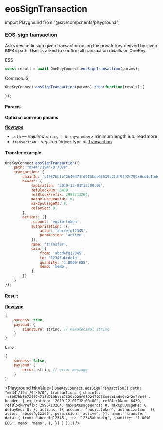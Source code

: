 # eosSignTransaction

import Playground from "@src/components/playground";

### EOS: sign transaction

Asks device to sign given transaction using the private key derived by given BIP44 path. User is asked to confirm all transaction details on OneKey.

ES6

```javascript
const result = await OneKeyConnect.eosSignTransaction(params);
```

CommonJS

```javascript
OneKeyConnect.eosSignTransaction(params).then(function(result) {

});
```

#### Params

**Optional common params**

[**flowtype**](https://github.com/OneKeyHQ/connect/blob/onekey/src/js/types/params.js#L69-L72)

* `path` — _required_ `string | Array<number>` minimum length is `3`. read more
* `transaction` - _required_ `Object` type of [Transaction](https://github.com/OneKeyHQ/connect/blob/onekey/src/js/types/eos.js#L145-L149)

#### Transfer example

```javascript
OneKeyConnect.eosSignTransaction({
    path: "m/44'/194'/0'/0/0",
    transaction: {
        chainId: 'cf057bbfb72640471fd910bcb67639c22df9f92470936cddc1ade0e2f2e7dc4f',
        header: {
            expiration: '2019-12-01T12:00:00',
            refBlockNum: 6439,
            refBlockPrefix: 2995713264,
            maxNetUsageWords: 0,
            maxCpuUsageMs: 0,
            delaySec: 0,
        },
        actions: [{
            account: 'eosio.token',
            authorization: [{
                actor: 'abcdefg12345',
                permission: 'active',
            }],
            name: 'transfer',
            data: {
                from: 'abcdefg12345',
                to: '12345abcdefg',
                quantity: '1.0000 EOS',
                memo: 'memo',
            },
        }]
    }
});
```

#### Result

[**flowtype**](https://github.com/OneKeyHQ/connect/blob/onekey/src/js/types/eos.js#L160-L163)

```javascript
{
    success: true,
    payload: {
        signature: string, // hexadecimal string
    }
}
```

Error

```javascript
{
    success: false,
    payload: {
        error: string // error message
    }
}
```

\<Playground initValue={ `OneKeyConnect.eosSignTransaction({ path: "m/44'/194'/0'/0/0", transaction: { chainId: 'cf057bbfb72640471fd910bcb67639c22df9f92470936cddc1ade0e2f2e7dc4f', header: { expiration: '2019-12-01T12:00:00', refBlockNum: 6439, refBlockPrefix: 2995713264, maxNetUsageWords: 0, maxCpuUsageMs: 0, delaySec: 0, }, actions: [{ account: 'eosio.token', authorization: [{ actor: 'abcdefg12345', permission: 'active', }], name: 'transfer', data: { from: 'abcdefg12345', to: '12345abcdefg', quantity: '1.0000 EOS', memo: 'memo', }, }] } });`} />
